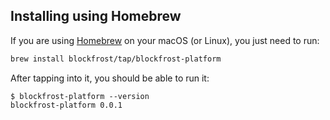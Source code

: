 ## Installing using Homebrew

If you are using [Homebrew](https://brew.sh/) on your macOS (or Linux), you
just need to run:

```bash
brew install blockfrost/tap/blockfrost-platform
```

After tapping into it, you should be able to run it:

```
$ blockfrost-platform --version
blockfrost-platform 0.0.1
```
